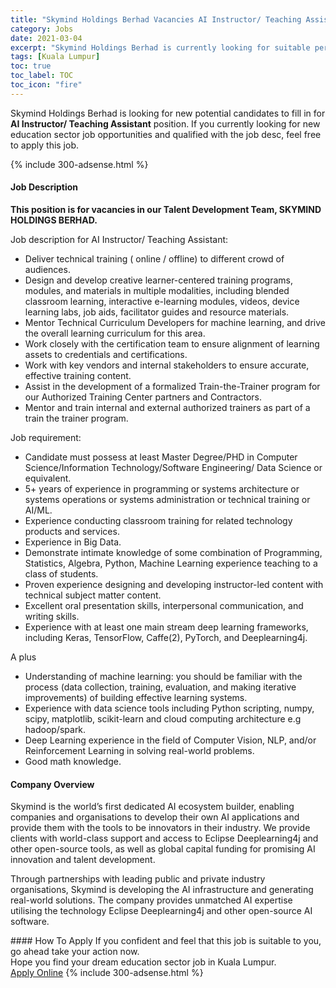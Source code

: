 ```yaml
---
title: "Skymind Holdings Berhad Vacancies AI Instructor/ Teaching Assistant" 
category: Jobs 
date: 2021-03-04 
excerpt: "Skymind Holdings Berhad is currently looking for suitable person to fill in the AI Instructor/ Teaching Assistant which positioned at Kuala Lumpur" 
tags: [Kuala Lumpur] 
toc: true 
toc_label: TOC 
toc_icon: "fire" 
--- 
```


<p>Skymind Holdings Berhad is looking for new potential candidates to fill in for <b>AI Instructor/ Teaching Assistant</b> position. If you currently looking for new education sector job opportunities and qualified with the job desc, feel free to apply this job.
</p>{% include 300-adsense.html %} 
 <div><div><h4>Job Description</h4></div><div><div><span><div><p><strong>This position is for vacancies in our Talent Development Team, SKYMIND HOLDINGS BERHAD.</strong></p><p>Job description for AI Instructor/ Teaching Assistant:&#160;</p><ul><li>Deliver technical training ( online / offline) to different crowd of audiences.&#160;</li><li>Design and develop creative learner-centered training programs, modules, and materials in multiple modalities, including blended classroom learning, interactive e-learning modules, videos, device learning labs, job aids, facilitator guides and resource materials.&#160;</li><li>Mentor Technical Curriculum Developers for machine learning, and drive the overall learning curriculum for this area.&#160;</li><li>Work closely with the certification team to ensure alignment of learning assets to credentials and certifications.&#160;</li><li>Work with key vendors and internal stakeholders to ensure accurate, effective training content.&#160;</li><li>Assist in the development of a formalized Train-the-Trainer program for our Authorized Training Center partners and Contractors.&#160;</li><li>Mentor and train internal and external authorized trainers as part of a train the trainer program.&#160;</li></ul><p>Job requirement:</p><ul><li>Candidate must possess at least Master Degree/PHD in Computer Science/Information Technology/Software Engineering/ Data Science or equivalent.&#160;</li><li>5+ years of experience in programming or systems architecture or systems operations or systems administration or technical training or AI/ML.</li><li>Experience conducting classroom training for related technology products and services.&#160;</li><li>Experience in Big Data.&#160;</li><li>Demonstrate intimate knowledge of some combination of Programming, Statistics, Algebra, Python, Machine&#160;Learning experience teaching to a class of students.</li><li>Proven experience designing and developing instructor-led content with technical subject matter content.</li><li>Excellent oral presentation skills, interpersonal communication, and writing skills.</li><li>Experience with at least one main stream deep learning frameworks, including Keras, TensorFlow, Caffe(2), PyTorch, and Deeplearning4j.</li></ul><p>A plus<strong>&#160;</strong></p><ul><li>Understanding of machine learning: you should be familiar with the process (data collection, training, evaluation, and making iterative improvements) of building effective learning systems.&#160;</li><li>Experience with data science tools including Python scripting, numpy, scipy, matplotlib, scikit-learn and cloud computing architecture e.g hadoop/spark.&#160;</li><li>Deep Learning experience in the field of Computer Vision, NLP, and/or Reinforcement Learning in solving real-world problems.</li><li>Good math knowledge.</li></ul></div></span></div></div></div> 
<div><div><h4>Company Overview</h4></div><div><div><span><div><p>Skymind is the world&#8217;s first dedicated AI ecosystem builder, enabling companies and organisations to develop their own AI applications and provide them with the tools to be innovators in their industry. We provide clients with world-class support and access to Eclipse Deeplearning4j and other open-source tools, as well as global capital funding for promising AI innovation and talent development.</p><p>Through partnerships with leading public and private industry organisations, Skymind is developing the AI infrastructure and generating real-world solutions. The company provides unmatched AI expertise utilising the technology Eclipse Deeplearning4j and other open-source AI software.</p></div></span></div></div></div> 
#### How To Apply 
If you confident and feel that this job is suitable to you, go ahead take your action now. <br/> 
Hope you find your dream education sector job in Kuala Lumpur. <br/> 
<a href="https://www.jobstreet.com.my/en/job/ai-instructor-teaching-assistant-4487581?jobId=jobstreet-my-job-4487581" class="btn btn--info" target="_blank" rel="nofollow noopenner">Apply Online</a> 
{% include 300-adsense.html %} 